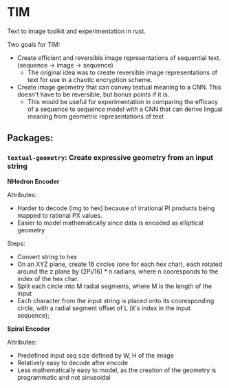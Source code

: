 # TIM

Text to image toolkit and experimentation in rust.

Two goals for TIM:
 - Create efficient and reversible image representations of sequential text. (sequence -> image -> sequence)
   - The original idea was to create reversible image representations of text for use in a chaotic encryption scheme.
 - Create image geometry that can convey textual meaning to a CNN. This doesn't have to be reversible, but bonus points if it is.
   - This would be useful for experimentation in comparing the efficacy of a sequence to sequence model with a CNN that can derive lingual meaning from geometric representations of text

## Packages:

### `textual-geometry`: Create expressive geometry from an input string

**NHedron Encoder**

Attributes:  
 - Harder to decode (img to hex) because of irrational PI products being mapped to rational PX values.
 - Easier to model mathematically since data is encoded as elliptical geometry

Steps:
 - Convert string to hex
 - On an XYZ plane, create 16 circles (one for each hex char), each rotated around the z plane by (2Pi/16) * n radians, where n cooresponds to the index of the hex char.
 - Split each circle into M radial segments, where M is the length of the input
 - Each character from the input string is placed onto its cooresponding circle, with a radial segment offset of L (it's index in the input sequence);

**Spiral Encoder**

Attributes:
 - Predefined input seq size defined by W, H of the image
 - Relatively easy to decode after encode
 - Less mathematically easy to model, as the creation of the geometry is programmatic and not sinusoidal
 